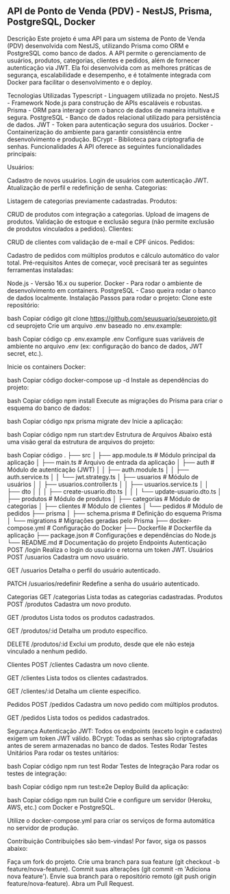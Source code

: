 ## API de Ponto de Venda (PDV) - NestJS, Prisma, PostgreSQL, Docker
Descrição
Este projeto é uma API para um sistema de Ponto de Venda (PDV) desenvolvida com NestJS, utilizando Prisma como ORM e PostgreSQL como banco de dados. A API permite o gerenciamento de usuários, produtos, categorias, clientes e pedidos, além de fornecer autenticação via JWT. Ela foi desenvolvida com as melhores práticas de segurança, escalabilidade e desempenho, e é totalmente integrada com Docker para facilitar o desenvolvimento e o deploy.

Tecnologias Utilizadas
Typescript - Linguagem utilizada no projeto.
NestJS - Framework Node.js para construção de APIs escaláveis e robustas.
Prisma - ORM para interagir com o banco de dados de maneira intuitiva e segura.
PostgreSQL - Banco de dados relacional utilizado para persistência de dados.
JWT - Token para autenticação segura dos usuários.
Docker - Containerização do ambiente para garantir consistência entre desenvolvimento e produção.
BCrypt - Biblioteca para criptografia de senhas.
Funcionalidades
A API oferece as seguintes funcionalidades principais:

Usuários:

Cadastro de novos usuários.
Login de usuários com autenticação JWT.
Atualização de perfil e redefinição de senha.
Categorias:

Listagem de categorias previamente cadastradas.
Produtos:

CRUD de produtos com integração a categorias.
Upload de imagens de produtos.
Validação de estoque e exclusão segura (não permite exclusão de produtos vinculados a pedidos).
Clientes:

CRUD de clientes com validação de e-mail e CPF únicos.
Pedidos:

Cadastro de pedidos com múltiplos produtos e cálculo automático do valor total.
Pré-requisitos
Antes de começar, você precisará ter as seguintes ferramentas instaladas:

Node.js - Versão 16.x ou superior.
Docker - Para rodar o ambiente de desenvolvimento em containers.
PostgreSQL - Caso queira rodar o banco de dados localmente.
Instalação
Passos para rodar o projeto:
Clone este repositório:

bash
Copiar código
git clone https://github.com/seuusuario/seuprojeto.git
cd seuprojeto
Crie um arquivo .env baseado no .env.example:

bash
Copiar código
cp .env.example .env
Configure suas variáveis de ambiente no arquivo .env (ex: configuração do banco de dados, JWT secret, etc.).

Inicie os containers Docker:

bash
Copiar código
docker-compose up -d
Instale as dependências do projeto:

bash
Copiar código
npm install
Execute as migrações do Prisma para criar o esquema do banco de dados:

bash
Copiar código
npx prisma migrate dev
Inicie a aplicação:

bash
Copiar código
npm run start:dev
Estrutura de Arquivos
Abaixo está uma visão geral da estrutura de arquivos do projeto:

bash
Copiar código
.
├── src
│   ├── app.module.ts            # Módulo principal da aplicação
│   ├── main.ts                  # Arquivo de entrada da aplicação
│   ├── auth                     # Módulo de autenticação (JWT)
│   │   ├── auth.module.ts
│   │   ├── auth.service.ts
│   │   └── jwt.strategy.ts
│   ├── usuarios                 # Módulo de usuários
│   │   ├── usuarios.controller.ts
│   │   ├── usuarios.service.ts
│   │   ├── dto
│   │   │   ├── create-usuario.dto.ts
│   │   │   └── update-usuario.dto.ts
│   ├── produtos                 # Módulo de produtos
│   ├── categorias               # Módulo de categorias
│   ├── clientes                 # Módulo de clientes
│   └── pedidos                  # Módulo de pedidos
├── prisma
│   ├── schema.prisma            # Definição do esquema Prisma
│   └── migrations               # Migrações geradas pelo Prisma
├── docker-compose.yml           # Configuração do Docker
├── Dockerfile                   # Dockerfile da aplicação
├── package.json                 # Configurações e dependências do Node.js
└── README.md                    # Documentação do projeto
Endpoints
Autenticação
POST /login
Realiza o login do usuário e retorna um token JWT.
Usuários
POST /usuarios
Cadastra um novo usuário.

GET /usuarios
Detalha o perfil do usuário autenticado.

PATCH /usuarios/redefinir
Redefine a senha do usuário autenticado.

Categorias
GET /categorias
Lista todas as categorias cadastradas.
Produtos
POST /produtos
Cadastra um novo produto.

GET /produtos
Lista todos os produtos cadastrados.

GET /produtos/:id
Detalha um produto específico.

DELETE /produtos/:id
Exclui um produto, desde que ele não esteja vinculado a nenhum pedido.

Clientes
POST /clientes
Cadastra um novo cliente.

GET /clientes
Lista todos os clientes cadastrados.

GET /clientes/:id
Detalha um cliente específico.

Pedidos
POST /pedidos
Cadastra um novo pedido com múltiplos produtos.

GET /pedidos
Lista todos os pedidos cadastrados.

Segurança
Autenticação JWT: Todos os endpoints (exceto login e cadastro) exigem um token JWT válido.
BCrypt: Todas as senhas são criptografadas antes de serem armazenadas no banco de dados.
Testes
Rodar Testes Unitários
Para rodar os testes unitários:

bash
Copiar código
npm run test
Rodar Testes de Integração
Para rodar os testes de integração:

bash
Copiar código
npm run test:e2e
Deploy
Build da aplicação:

bash
Copiar código
npm run build
Crie e configure um servidor (Heroku, AWS, etc.) com Docker e PostgreSQL.

Utilize o docker-compose.yml para criar os serviços de forma automática no servidor de produção.

Contribuição
Contribuições são bem-vindas! Por favor, siga os passos abaixo:

Faça um fork do projeto.
Crie uma branch para sua feature (git checkout -b feature/nova-feature).
Commit suas alterações (git commit -m 'Adiciona nova feature').
Envie sua branch para o repositório remoto (git push origin feature/nova-feature).
Abra um Pull Request.
